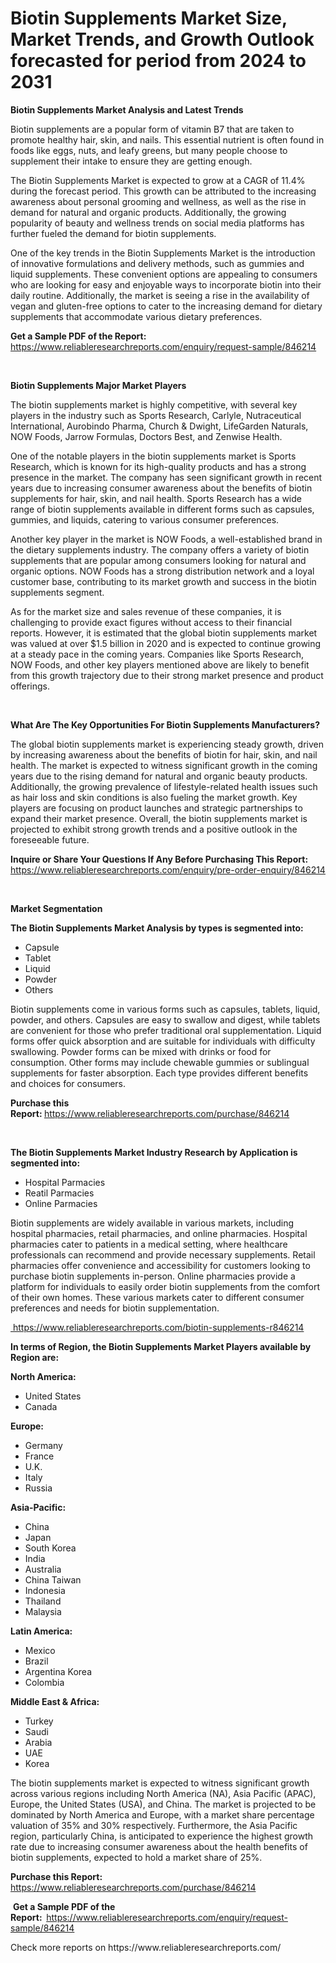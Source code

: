 <p><h1>Biotin Supplements Market Size, Market Trends, and Growth Outlook forecasted for period from 2024 to 2031</h1></p><p><strong>Biotin Supplements Market Analysis and Latest Trends</strong></p>
<p><p>Biotin supplements are a popular form of vitamin B7 that are taken to promote healthy hair, skin, and nails. This essential nutrient is often found in foods like eggs, nuts, and leafy greens, but many people choose to supplement their intake to ensure they are getting enough. </p><p>The Biotin Supplements Market is expected to grow at a CAGR of 11.4% during the forecast period. This growth can be attributed to the increasing awareness about personal grooming and wellness, as well as the rise in demand for natural and organic products. Additionally, the growing popularity of beauty and wellness trends on social media platforms has further fueled the demand for biotin supplements.</p><p>One of the key trends in the Biotin Supplements Market is the introduction of innovative formulations and delivery methods, such as gummies and liquid supplements. These convenient options are appealing to consumers who are looking for easy and enjoyable ways to incorporate biotin into their daily routine. Additionally, the market is seeing a rise in the availability of vegan and gluten-free options to cater to the increasing demand for dietary supplements that accommodate various dietary preferences.</p></p>
<p><strong>Get a Sample PDF of the Report:&nbsp;</strong> <a href="https://www.reliableresearchreports.com/enquiry/request-sample/846214">https://www.reliableresearchreports.com/enquiry/request-sample/846214</a></p>
<p>&nbsp;</p>
<p><strong>Biotin Supplements Major Market Players</strong></p>
<p><p>The biotin supplements market is highly competitive, with several key players in the industry such as Sports Research, Carlyle, Nutraceutical International, Aurobindo Pharma, Church & Dwight, LifeGarden Naturals, NOW Foods, Jarrow Formulas, Doctors Best, and Zenwise Health.</p><p>One of the notable players in the biotin supplements market is Sports Research, which is known for its high-quality products and has a strong presence in the market. The company has seen significant growth in recent years due to increasing consumer awareness about the benefits of biotin supplements for hair, skin, and nail health. Sports Research has a wide range of biotin supplements available in different forms such as capsules, gummies, and liquids, catering to various consumer preferences.</p><p>Another key player in the market is NOW Foods, a well-established brand in the dietary supplements industry. The company offers a variety of biotin supplements that are popular among consumers looking for natural and organic options. NOW Foods has a strong distribution network and a loyal customer base, contributing to its market growth and success in the biotin supplements segment.</p><p>As for the market size and sales revenue of these companies, it is challenging to provide exact figures without access to their financial reports. However, it is estimated that the global biotin supplements market was valued at over $1.5 billion in 2020 and is expected to continue growing at a steady pace in the coming years. Companies like Sports Research, NOW Foods, and other key players mentioned above are likely to benefit from this growth trajectory due to their strong market presence and product offerings.</p></p>
<p>&nbsp;</p>
<p><strong>What Are The Key Opportunities For Biotin Supplements Manufacturers?</strong></p>
<p><p>The global biotin supplements market is experiencing steady growth, driven by increasing awareness about the benefits of biotin for hair, skin, and nail health. The market is expected to witness significant growth in the coming years due to the rising demand for natural and organic beauty products. Additionally, the growing prevalence of lifestyle-related health issues such as hair loss and skin conditions is also fueling the market growth. Key players are focusing on product launches and strategic partnerships to expand their market presence. Overall, the biotin supplements market is projected to exhibit strong growth trends and a positive outlook in the foreseeable future.</p></p>
<p><strong>Inquire or Share Your Questions If Any Before Purchasing This Report:</strong> <a href="https://www.reliableresearchreports.com/enquiry/pre-order-enquiry/846214">https://www.reliableresearchreports.com/enquiry/pre-order-enquiry/846214</a></p>
<p>&nbsp;</p>
<p><strong>Market Segmentation</strong></p>
<p><strong>The Biotin Supplements Market Analysis by types is segmented into:</strong></p>
<p><ul><li>Capsule</li><li>Tablet</li><li>Liquid</li><li>Powder</li><li>Others</li></ul></p>
<p><p>Biotin supplements come in various forms such as capsules, tablets, liquid, powder, and others. Capsules are easy to swallow and digest, while tablets are convenient for those who prefer traditional oral supplementation. Liquid forms offer quick absorption and are suitable for individuals with difficulty swallowing. Powder forms can be mixed with drinks or food for consumption. Other forms may include chewable gummies or sublingual supplements for faster absorption. Each type provides different benefits and choices for consumers.</p></p>
<p><strong>Purchase this Report:&nbsp;</strong><a href="https://www.reliableresearchreports.com/purchase/846214">https://www.reliableresearchreports.com/purchase/846214</a></p>
<p>&nbsp;</p>
<p><strong>The Biotin Supplements Market Industry Research by Application is segmented into:</strong></p>
<p><ul><li>Hospital Parmacies</li><li>Reatil Parmacies</li><li>Online Parmacies</li></ul></p>
<p><p>Biotin supplements are widely available in various markets, including hospital pharmacies, retail pharmacies, and online pharmacies. Hospital pharmacies cater to patients in a medical setting, where healthcare professionals can recommend and provide necessary supplements. Retail pharmacies offer convenience and accessibility for customers looking to purchase biotin supplements in-person. Online pharmacies provide a platform for individuals to easily order biotin supplements from the comfort of their own homes. These various markets cater to different consumer preferences and needs for biotin supplementation.</p></p>
<p><a href="https://www.reliableresearchreports.com/biotin-supplements-r846214">&nbsp;https://www.reliableresearchreports.com/biotin-supplements-r846214</a></p>
<p><strong>In terms of Region, the Biotin Supplements Market Players available by Region are:</strong></p>
<p>
    <p> <strong> North America: </strong>
        <ul>
            <li>United States</li>
            <li>Canada</li>
        </ul>
        </p> 
    <p> <strong> Europe: </strong>
        <ul>
            <li>Germany</li>
            <li>France</li>
            <li>U.K.</li>
            <li>Italy</li>
            <li>Russia</li>
        </ul>
        </p> 
    <p> <strong> Asia-Pacific: </strong>
        <ul>
            <li>China</li>
            <li>Japan</li>
            <li>South Korea</li>
            <li>India</li>
            <li>Australia</li>
            <li>China Taiwan</li>
            <li>Indonesia</li>
            <li>Thailand</li>
            <li>Malaysia</li>
        </ul>
        </p> 
    <p> <strong> Latin America: </strong>
        <ul>
            <li>Mexico</li>
            <li>Brazil</li>
            <li>Argentina Korea</li>
            <li>Colombia</li>
        </ul>
        </p> 
    <p> <strong> Middle East & Africa: </strong>
        <ul>
            <li>Turkey</li>
            <li>Saudi</li>
            <li>Arabia</li>
            <li>UAE</li>
            <li>Korea</li>
        </ul>
    </p>
    </p>
<p><p>The biotin supplements market is expected to witness significant growth across various regions including North America (NA), Asia Pacific (APAC), Europe, the United States (USA), and China. The market is projected to be dominated by North America and Europe, with a market share percentage valuation of 35% and 30% respectively. Furthermore, the Asia Pacific region, particularly China, is anticipated to experience the highest growth rate due to increasing consumer awareness about the health benefits of biotin supplements, expected to hold a market share of 25%.</p></p>
<p><strong>Purchase this Report: </strong><a href="https://www.reliableresearchreports.com/purchase/846214">https://www.reliableresearchreports.com/purchase/846214</a></p>
<p>&nbsp;<strong>Get a Sample PDF of the Report:&nbsp;&nbsp;</strong><a href="https://www.reliableresearchreports.com/enquiry/request-sample/846214">https://www.reliableresearchreports.com/enquiry/request-sample/846214</a></p>
<p><strong></strong></p>
<p>Check more reports on https://www.reliableresearchreports.com/</p>